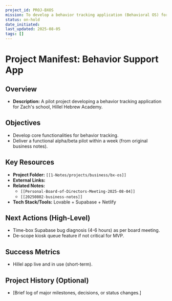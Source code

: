 ```yaml
---
project_id: PROJ-BXOS
mission: To develop a behavior tracking application (Behavioral OS) for Hillel Hebrew Academy.
status: on-hold
date_initiated: 
last_updated: 2025-08-05
tags: []
---
```

# Project Manifest: Behavior Support App

## Overview
*   **Description:** A pilot project developing a behavior tracking application for Zach's school, Hillel Hebrew Academy.

## Objectives
*   Develop core functionalities for behavior tracking.
*   Deliver a functional alpha/beta pilot within a week (from original business notes).

## Key Resources
*   **Project Folder:** `[[1-Notes/projects/business/bx-os]]`
*   **External Links:**
*   **Related Notes:**
    *   `[[Personal-Board-of-Directors-Meeting-2025-08-04]]`
    *   `[[20250802-business-notes]]`
*   **Tech Stack/Tools:** Lovable + Supabase + Netlify

## Next Actions (High-Level)
*   Time-box Supabase bug diagnosis (4-6 hours) as per board meeting.
*   De-scope kiosk queue feature if not critical for MVP.

## Success Metrics
*   Hillel app live and in use (short-term).

## Project History (Optional)
*   [Brief log of major milestones, decisions, or status changes.]